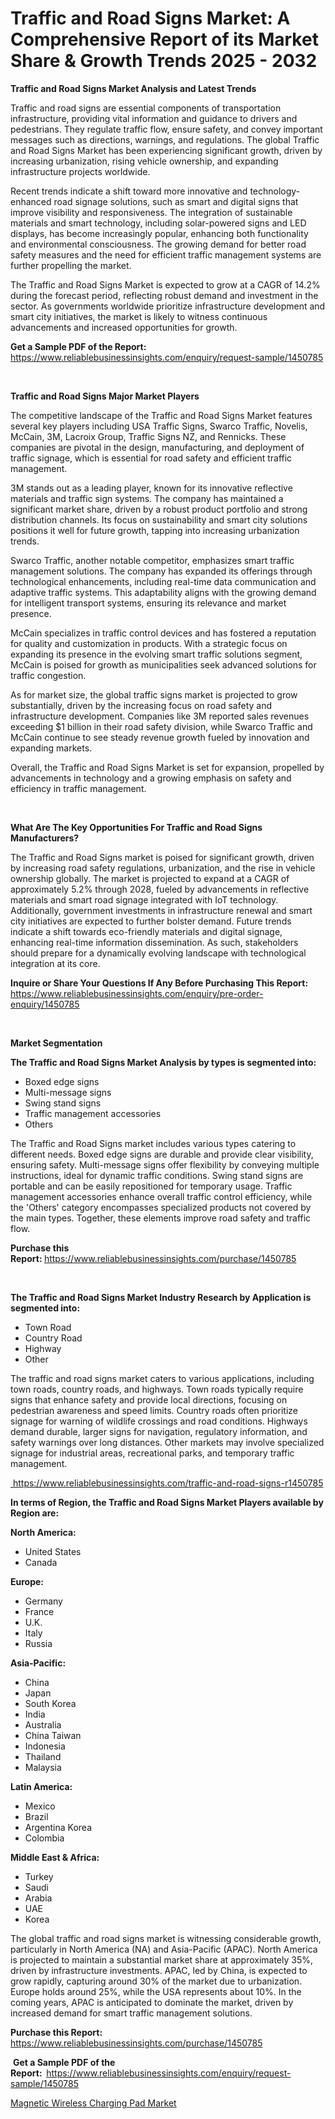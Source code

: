 <p><h1>Traffic and Road Signs Market: A Comprehensive Report of its Market Share & Growth Trends 2025 - 2032</h1></p><p><strong>Traffic and Road Signs Market Analysis and Latest Trends</strong></p>
<p><p>Traffic and road signs are essential components of transportation infrastructure, providing vital information and guidance to drivers and pedestrians. They regulate traffic flow, ensure safety, and convey important messages such as directions, warnings, and regulations. The global Traffic and Road Signs Market has been experiencing significant growth, driven by increasing urbanization, rising vehicle ownership, and expanding infrastructure projects worldwide.</p><p>Recent trends indicate a shift toward more innovative and technology-enhanced road signage solutions, such as smart and digital signs that improve visibility and responsiveness. The integration of sustainable materials and smart technology, including solar-powered signs and LED displays, has become increasingly popular, enhancing both functionality and environmental consciousness. The growing demand for better road safety measures and the need for efficient traffic management systems are further propelling the market.</p><p>The Traffic and Road Signs Market is expected to grow at a CAGR of 14.2% during the forecast period, reflecting robust demand and investment in the sector. As governments worldwide prioritize infrastructure development and smart city initiatives, the market is likely to witness continuous advancements and increased opportunities for growth.</p></p>
<p><strong>Get a Sample PDF of the Report:&nbsp;</strong> <a href="https://www.reliablebusinessinsights.com/enquiry/request-sample/1450785?utm_campaign=3134&utm_medium=2&utm_source=Github&utm_content=ia&utm_term=06042025&utm_id=traffic-and-road-signs">https://www.reliablebusinessinsights.com/enquiry/request-sample/1450785</a></p>
<p>&nbsp;</p>
<p><strong>Traffic and Road Signs Major Market Players</strong></p>
<p><p>The competitive landscape of the Traffic and Road Signs Market features several key players including USA Traffic Signs, Swarco Traffic, Novelis, McCain, 3M, Lacroix Group, Traffic Signs NZ, and Rennicks. These companies are pivotal in the design, manufacturing, and deployment of traffic signage, which is essential for road safety and efficient traffic management.</p><p>3M stands out as a leading player, known for its innovative reflective materials and traffic sign systems. The company has maintained a significant market share, driven by a robust product portfolio and strong distribution channels. Its focus on sustainability and smart city solutions positions it well for future growth, tapping into increasing urbanization trends.</p><p>Swarco Traffic, another notable competitor, emphasizes smart traffic management solutions. The company has expanded its offerings through technological enhancements, including real-time data communication and adaptive traffic systems. This adaptability aligns with the growing demand for intelligent transport systems, ensuring its relevance and market presence.</p><p>McCain specializes in traffic control devices and has fostered a reputation for quality and customization in products. With a strategic focus on expanding its presence in the evolving smart traffic solutions segment, McCain is poised for growth as municipalities seek advanced solutions for traffic congestion.</p><p>As for market size, the global traffic signs market is projected to grow substantially, driven by the increasing focus on road safety and infrastructure development. Companies like 3M reported sales revenues exceeding $1 billion in their road safety division, while Swarco Traffic and McCain continue to see steady revenue growth fueled by innovation and expanding markets.</p><p>Overall, the Traffic and Road Signs Market is set for expansion, propelled by advancements in technology and a growing emphasis on safety and efficiency in traffic management.</p></p>
<p>&nbsp;</p>
<p><strong>What Are The Key Opportunities For Traffic and Road Signs Manufacturers?</strong></p>
<p><p>The Traffic and Road Signs market is poised for significant growth, driven by increasing road safety regulations, urbanization, and the rise in vehicle ownership globally. The market is projected to expand at a CAGR of approximately 5.2% through 2028, fueled by advancements in reflective materials and smart road signage integrated with IoT technology. Additionally, government investments in infrastructure renewal and smart city initiatives are expected to further bolster demand. Future trends indicate a shift towards eco-friendly materials and digital signage, enhancing real-time information dissemination. As such, stakeholders should prepare for a dynamically evolving landscape with technological integration at its core.</p></p>
<p><strong>Inquire or Share Your Questions If Any Before Purchasing This Report:</strong> <a href="https://www.reliablebusinessinsights.com/enquiry/pre-order-enquiry/1450785?utm_campaign=3134&utm_medium=2&utm_source=Github&utm_content=ia&utm_term=06042025&utm_id=traffic-and-road-signs">https://www.reliablebusinessinsights.com/enquiry/pre-order-enquiry/1450785</a></p>
<p>&nbsp;</p>
<p><strong>Market Segmentation</strong></p>
<p><strong>The Traffic and Road Signs Market Analysis by types is segmented into:</strong></p>
<p><ul><li>Boxed edge signs</li><li>Multi-message signs</li><li>Swing stand signs</li><li>Traffic management accessories</li><li>Others</li></ul></p>
<p><p>The Traffic and Road Signs market includes various types catering to different needs. Boxed edge signs are durable and provide clear visibility, ensuring safety. Multi-message signs offer flexibility by conveying multiple instructions, ideal for dynamic traffic conditions. Swing stand signs are portable and can be easily repositioned for temporary usage. Traffic management accessories enhance overall traffic control efficiency, while the 'Others' category encompasses specialized products not covered by the main types. Together, these elements improve road safety and traffic flow.</p></p>
<p><strong>Purchase this Report:&nbsp;</strong><a href="https://www.reliablebusinessinsights.com/purchase/1450785?utm_campaign=3134&utm_medium=2&utm_source=Github&utm_content=ia&utm_term=06042025&utm_id=traffic-and-road-signs">https://www.reliablebusinessinsights.com/purchase/1450785</a></p>
<p>&nbsp;</p>
<p><strong>The Traffic and Road Signs Market Industry Research by Application is segmented into:</strong></p>
<p><ul><li>Town Road</li><li>Country Road</li><li>Highway</li><li>Other</li></ul></p>
<p><p>The traffic and road signs market caters to various applications, including town roads, country roads, and highways. Town roads typically require signs that enhance safety and provide local directions, focusing on pedestrian awareness and speed limits. Country roads often prioritize signage for warning of wildlife crossings and road conditions. Highways demand durable, larger signs for navigation, regulatory information, and safety warnings over long distances. Other markets may involve specialized signage for industrial areas, recreational parks, and temporary traffic management.</p></p>
<p><a href="https://www.reliablebusinessinsights.com/traffic-and-road-signs-r1450785?utm_campaign=3134&utm_medium=2&utm_source=Github&utm_content=ia&utm_term=06042025&utm_id=traffic-and-road-signs">&nbsp;https://www.reliablebusinessinsights.com/traffic-and-road-signs-r1450785</a></p>
<p><strong>In terms of Region, the Traffic and Road Signs Market Players available by Region are:</strong></p>
<p>
    <p> <strong> North America: </strong>
        <ul>
            <li>United States</li>
            <li>Canada</li>
        </ul>
        </p> 
    <p> <strong> Europe: </strong>
        <ul>
            <li>Germany</li>
            <li>France</li>
            <li>U.K.</li>
            <li>Italy</li>
            <li>Russia</li>
        </ul>
        </p> 
    <p> <strong> Asia-Pacific: </strong>
        <ul>
            <li>China</li>
            <li>Japan</li>
            <li>South Korea</li>
            <li>India</li>
            <li>Australia</li>
            <li>China Taiwan</li>
            <li>Indonesia</li>
            <li>Thailand</li>
            <li>Malaysia</li>
        </ul>
        </p> 
    <p> <strong> Latin America: </strong>
        <ul>
            <li>Mexico</li>
            <li>Brazil</li>
            <li>Argentina Korea</li>
            <li>Colombia</li>
        </ul>
        </p> 
    <p> <strong> Middle East & Africa: </strong>
        <ul>
            <li>Turkey</li>
            <li>Saudi</li>
            <li>Arabia</li>
            <li>UAE</li>
            <li>Korea</li>
        </ul>
    </p>
    </p>
<p><p>The global traffic and road signs market is witnessing considerable growth, particularly in North America (NA) and Asia-Pacific (APAC). North America is projected to maintain a substantial market share at approximately 35%, driven by infrastructure investments. APAC, led by China, is expected to grow rapidly, capturing around 30% of the market due to urbanization. Europe holds around 25%, while the USA represents about 10%. In the coming years, APAC is anticipated to dominate the market, driven by increased demand for smart traffic management solutions.</p></p>
<p><strong>Purchase this Report: </strong><a href="https://www.reliablebusinessinsights.com/purchase/1450785?utm_campaign=3134&utm_medium=2&utm_source=Github&utm_content=ia&utm_term=06042025&utm_id=traffic-and-road-signs">https://www.reliablebusinessinsights.com/purchase/1450785</a></p>
<p>&nbsp;<strong>Get a Sample PDF of the Report:&nbsp;&nbsp;</strong><a href="https://www.reliablebusinessinsights.com/enquiry/request-sample/1450785?utm_campaign=3134&utm_medium=2&utm_source=Github&utm_content=ia&utm_term=06042025&utm_id=traffic-and-road-signs">https://www.reliablebusinessinsights.com/enquiry/request-sample/1450785</a></p>
<p><strong></strong></p>
<p><p><a href="https://github.com/dushornerfe/Market-Research-Report-List-1/blob/main/magnetic-wireless-charging-pad-market.md?utm_campaign=3134&utm_medium=2&utm_source=Github&utm_content=ia&utm_term=06042025&utm_id=traffic-and-road-signs">Magnetic Wireless Charging Pad Market</a></p></p>